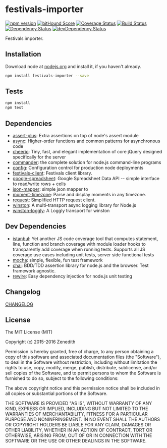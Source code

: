 # festivals-importer
[![npm version](https://badge.fury.io/js/festivals-importer.svg)](https://badge.fury.io/js/festivals-importer)
[![bitHound Score](https://www.bithound.io/github/festivals-tech/npm-festivals-importer/badges/score.svg)](https://www.bithound.io/github/festivals-tech/npm-festivals-importer)
[![Coverage Status](https://coveralls.io/repos/festivals-tech/npm-festivals-importer/badge.svg?branch=master&service=github)](https://coveralls.io/github/festivals-tech/npm-festivals-importer?branch=master)
[![Build Status](https://travis-ci.org/festivals-tech/npm-festivals-importer.svg?branch=master)](https://travis-ci.org/festivals-tech/npm-festivals-importer)
[![Dependency Status](https://david-dm.org/festivals-tech/npm-festivals-importer.svg)](https://david-dm.org/festivals-tech/npm-festivals-importer)
[![devDependency Status](https://david-dm.org/festivals-tech/npm-festivals-importer/dev-status.svg)](https://david-dm.org/festivals-tech/npm-festivals-importer#info=devDependencies)

Festivals importer.

## Installation

Download node at [nodejs.org](http://nodejs.org) and install it, if you haven't already.

```sh
npm install festivals-importer --save
```


## Tests

```sh
npm install
npm test
```

## Dependencies

- [assert-plus](https://github.com/mcavage/node-assert-plus): Extra assertions on top of node&#39;s assert module
- [async](https://github.com/caolan/async): Higher-order functions and common patterns for asynchronous code
- [cheerio](https://github.com/cheeriojs/cheerio): Tiny, fast, and elegant implementation of core jQuery designed specifically for the server
- [commander](https://github.com/tj/commander.js): the complete solution for node.js command-line programs
- [config](https://github.com/lorenwest/node-config): Configuration control for production node deployments
- [festivals-client](https://github.com/festivals-tech/npm-festivals-client): Festivals client library.
- [google-spreadsheet](https://github.com/theoephraim/node-google-spreadsheet): Google Spreadsheet Data API -- simple interface to read/write rows + cells
- [json-mapper](https://github.com/dregenor/jsonMapper): simple json mapper to
- [moment-timezone](https://github.com/moment/moment-timezone): Parse and display moments in any timezone.
- [request](https://github.com/request/request): Simplified HTTP request client.
- [winston](https://github.com/winstonjs/winston): A multi-transport async logging library for Node.js
- [winston-loggly](https://github.com/indexzero/winston-loggly): A Loggly transport for winston

## Dev Dependencies

- [istanbul](https://github.com/gotwarlost/istanbul): Yet another JS code coverage tool that computes statement, line, function and branch coverage with module loader hooks to transparently add coverage when running tests. Supports all JS coverage use cases including unit tests, server side functional tests
- [mocha](https://github.com/mochajs/mocha): simple, flexible, fun test framework
- [chai](https://github.com/chaijs/chai): BDD/TDD assertion library for node.js and the browser. Test framework agnostic.
- [rewire](https://github.com/jhnns/rewire): Easy dependency injection for node.js unit testing

## Changelog

[CHANGELOG](CHANGELOG.md)


## License
The MIT License (MIT)

Copyright (c) 2015-2016 Zenedith

Permission is hereby granted, free of charge, to any person obtaining a copy
of this software and associated documentation files (the "Software"), to deal
in the Software without restriction, including without limitation the rights
to use, copy, modify, merge, publish, distribute, sublicense, and/or sell
copies of the Software, and to permit persons to whom the Software is
furnished to do so, subject to the following conditions:

The above copyright notice and this permission notice shall be included in all
copies or substantial portions of the Software.

THE SOFTWARE IS PROVIDED "AS IS", WITHOUT WARRANTY OF ANY KIND, EXPRESS OR
IMPLIED, INCLUDING BUT NOT LIMITED TO THE WARRANTIES OF MERCHANTABILITY,
FITNESS FOR A PARTICULAR PURPOSE AND NONINFRINGEMENT. IN NO EVENT SHALL THE
AUTHORS OR COPYRIGHT HOLDERS BE LIABLE FOR ANY CLAIM, DAMAGES OR OTHER
LIABILITY, WHETHER IN AN ACTION OF CONTRACT, TORT OR OTHERWISE, ARISING FROM,
OUT OF OR IN CONNECTION WITH THE SOFTWARE OR THE USE OR OTHER DEALINGS IN THE
SOFTWARE.